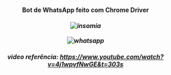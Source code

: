 <div align="center">

<h4>
Bot de WhatsApp feito com Chrome Driver
<h5/>

![insomia](https://github.com/LucasCagnini13/WhatsAppBot/assets/92214422/22ac30a1-dafd-4904-af00-4de75d1087da)
<br>
<br>
![whatsapp](https://github.com/LucasCagnini13/WhatsAppBot/assets/92214422/1e7b0bf5-517f-4e27-8f74-6a08a149d601)
<br>

<div/>
  
#### video referência: https://www.youtube.com/watch?v=4j1wpvfNwGE&t=303s

